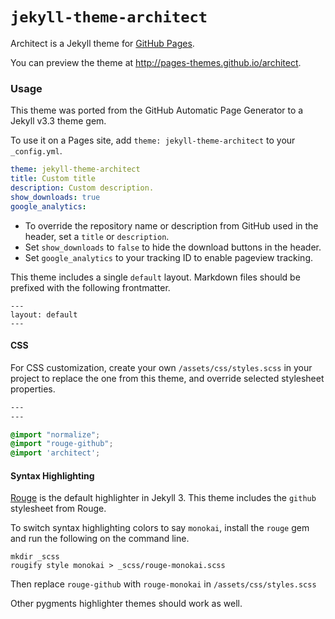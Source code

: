 # `jekyll-theme-architect`

Architect is a Jekyll theme for [GitHub Pages](https://pages.github.com).

You can preview the theme at http://pages-themes.github.io/architect.

### Usage

This theme was ported from the GitHub Automatic Page Generator to a Jekyll v3.3 theme gem.

To use it on a Pages site, add `theme: jekyll-theme-architect` to your `_config.yml`.

```yml
theme: jekyll-theme-architect
title: Custom title
description: Custom description.
show_downloads: true
google_analytics:
```

- To override the repository name or description from GitHub used in the header, set a `title` or `description`.
- Set `show_downloads` to `false` to hide the download buttons in the header.
- Set `google_analytics` to your tracking ID to enable pageview tracking.

This theme includes a single `default` layout. Markdown files should be prefixed with the following frontmatter.

```
---
layout: default
---

```

#### CSS

For CSS customization, create your own `/assets/css/styles.scss` in your project to replace the one from this theme, and override selected stylesheet properties.

```css
---
---

@import "normalize";
@import "rouge-github";
@import 'architect';
```

#### Syntax Highlighting

[Rouge](http://rouge.jneen.net/) is the default highlighter in Jekyll 3. This theme includes the `github` stylesheet from Rouge.

To switch syntax highlighting colors to say `monokai`, install the `rouge` gem and run the following on the command line.

```
mkdir _scss
rougify style monokai > _scss/rouge-monokai.scss
```

Then replace `rouge-github` with `rouge-monokai` in `/assets/css/styles.scss`

Other pygments highlighter themes should work as well.
